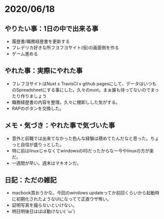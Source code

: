 # 2020/06/18

## やりたい事：1日の中で出来る事
- 履歴書/職務経歴書を更新する
- フレデリカ好きな所フヨフヨサイト(仮)の画面側を作る
- ゲーム進める

## やれた事：実際にやれた事
- フレフヨサイトはNuxt x TravisCI x github pagesにして、データはいつものSpreadsheetにする事にした。久々のnuxt。まぁ誰も待ってないのでまったり作りましょう
- 職務経歴書の内容を整理。久々に棚卸しした気がする。
- RAPのボタンを交換した。

## メモ・気づき：やれた事で気づいた事
- 意外と前職では出来てなかった色んな経験は積めてたんだなと思った。ちょっと自信が盛りっとした。
- 特に前はlinuxじゃなくてwindowsのIISだったからなー今やlinuxの方が楽だ。
- 一週間が早い。週末はマキオンだ。

## 日記：ただの雑記
- macbook買おうかな。今回のwindows updateってか前回くらいから起動時に初期化されたようなUIになってて正直ウザ怖い。
- 証明写真を撮らないといけない。
- 明日明後日はほぼ動けない( ˘ω˘)